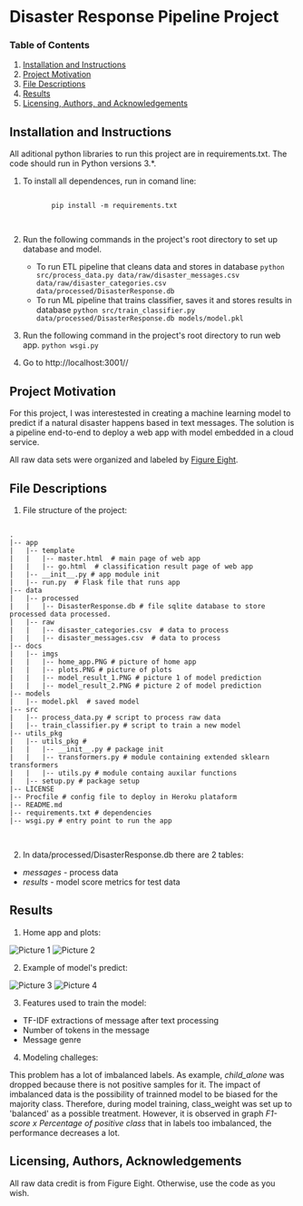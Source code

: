 # Disaster Response Pipeline Project

### Table of Contents

1. [Installation and Instructions](#installation)
2. [Project Motivation](#motivation)
3. [File Descriptions](#files)
4. [Results](#results)
5. [Licensing, Authors, and Acknowledgements](#licensing)

## Installation and Instructions <a name="installation"></a>

All aditional python libraries to run this project are in requirements.txt. The code should run in Python versions 3.*.<p />
1. To install all dependences, run in comand line:<br />
   <pre>
   <code>
          pip install -m requirements.txt
    </code>
    </pre>

2. Run the following commands in the project's root directory to set up database and model.

    - To run ETL pipeline that cleans data and stores in database
        `python src/process_data.py data/raw/disaster_messages.csv data/raw/disaster_categories.csv data/processed/DisasterResponse.db`
    - To run ML pipeline that trains classifier, saves it and stores results in database
        `python src/train_classifier.py data/processed/DisasterResponse.db models/model.pkl`

3. Run the following command in the project's root directory to run web app.
    `python wsgi.py`

4. Go to http://localhost:3001//


## Project Motivation<a name="motivation"></a>

For this project, I was interestested in creating a machine learning model to predict if a natural disaster happens based in text messages. 
The solution is a pipeline end-to-end to deploy a web app with model embedded in a cloud service.

All raw data sets were organized and labeled by [Figure Eight](https://appen.com/). 

## File Descriptions <a name="files"></a>

1. File structure of the project:

<pre>
<code>
.
|-- app
|   |-- template
|   |   |-- master.html  # main page of web app
|   |   |-- go.html  # classification result page of web app
|   |-- __init__.py # app module init
|   |-- run.py  # Flask file that runs app
|-- data
|   |-- processed
|   |   |-- DisasterResponse.db # file sqlite database to store processed data processed.
|   |-- raw
|   |   |-- disaster_categories.csv  # data to process 
|   |   |-- disaster_messages.csv  # data to process
|-- docs
|   |-- imgs
|   |   |-- home_app.PNG # picture of home app
|   |   |-- plots.PNG # picture of plots
|   |   |-- model_result_1.PNG # picture 1 of model prediction
|   |   |-- model_result_2.PNG # picture 2 of model prediction
|-- models
|   |-- model.pkl  # saved model 
|-- src
|   |-- process_data.py # script to process raw data
|   |-- train_classifier.py # script to train a new model
|-- utils_pkg
|   |-- utils_pkg # 
|   |   |-- __init__.py # package init
|   |   |-- transformers.py # module containing extended sklearn transformers
|   |   |-- utils.py # module containg auxilar functions
|   |-- setup.py # package setup
|-- LICENSE 
|-- Procfile # config file to deploy in Heroku plataform
|-- README.md
|-- requirements.txt # dependencies
|-- wsgi.py # entry point to run the app

</code>
</pre>

2. In data/processed/DisasterResponse.db there are 2 tables:
- *messages* - process data
- *results* - model score metrics for test data

## Results <a name="results"></a>

1. Home app and plots:

![Picture 1](docs/imgs/home_app.PNG)
![Picture 2](docs/imgs/plots.PNG)

2. Example of model's predict:

![Picture 3](docs/imgs/model_result_1.PNG)
![Picture 4](docs/imgs/model_result_2.PNG)

3. Features used to train the model:
- TF-IDF extractions of message after text processing
- Number of tokens in the message
- Message genre

4. Modeling challeges:

This problem has a lot of imbalanced labels. As example, *child_alone* was dropped because there is not positive samples for
it. 
The impact of imbalanced data is the possibility of trainned model to be biased for the majority class. Therefore, during model training, class_weight was set up
to 'balanced' as a possible treatment. However, it is observed in graph *F1-score x Percentage of positive class* that in labels too imbalanced, the performance
decreases a lot.




## Licensing, Authors, Acknowledgements <a name="licensing"></a>

All raw data credit is from Figure Eight. Otherwise, use the code as you wish. 

